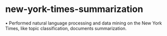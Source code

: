 new-york-times-summarization
============================

• Performed natural language processing and data mining on the New York Times, like topic classification, documents summarization.
